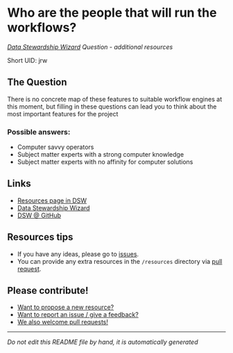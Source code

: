 # Who are the people that will run the workflows?

*[Data Stewardship Wizard] Question - additional resources*

Short UID: jrw

## The Question

There is no concrete map of these features to suitable workflow engines at this moment, but filling in these questions can lead you to think about the most important features for the project

### Possible answers:

  * Computer savvy operators 
  * Subject matter experts with a strong computer knowledge 
  * Subject matter experts with no affinity for computer solutions 

## Links

  * [Resources page in DSW]
  * [Data Stewardship Wizard]
  * [DSW @ GitHub]


## Resources tips

  * If you have any ideas, please go to [issues].
  * You can provide any extra resources in the `/resources` directory via [pull request].

## Please contribute!

  * [Want to propose a new resource?](https://github.com/DSQResources/DSQ-jrw/issues/new)
  * [Want to report an issue / give a feedback?](https://github.com/DSQResources/DSQ-jrw/issues/new)
  * [We also welcome pull requests!](https://github.com/DSQResources/DSQ-jrw/pulls)

----

*Do not edit this README file by hand, it is automatically generated*

[Data Stewardship Wizard]: https://dmp.fairdata.solutions
[Resources page in DSW]: https://dmp.fairdata.solutions/resources/jrw
[DSW @ GitHub]: https://github.com/DataStewardshipWizard
[issues]: https://help.github.com/articles/about-issues/
[pull request]: https://help.github.com/articles/about-pull-requests/